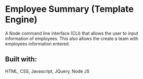 # Employee Summary (Template Engine)

A Node command line interface (CLI) that allows the user to input information of employees. This also allows the create a team with employees information entered.

## Built with:
HTML,
CSS,
Javascript,
JQuery,
Node JS